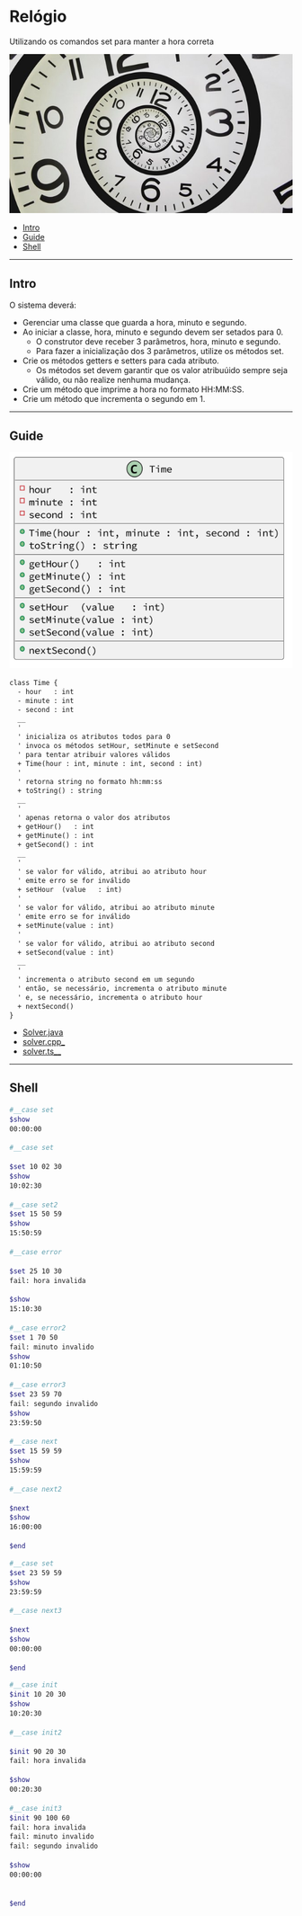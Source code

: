 # Relógio

Utilizando os comandos set para manter a hora correta

![cover](cover.jpg)

[](toc)

- [Intro](#intro)
- [Guide](#guide)
- [Shell](#shell)
[](toc)

***

## Intro

O sistema deverá:

- Gerenciar uma classe que guarda a hora, minuto e segundo.
- Ao iniciar a classe, hora, minuto e segundo devem ser setados para 0.
  - O construtor deve receber 3 parâmetros, hora, minuto e segundo.
  - Para fazer a inicialização dos 3 parâmetros, utilize os métodos set.
- Crie os métodos getters e setters para cada atributo.
  - Os métodos set devem garantir que os valor atribuúido sempre seja válido, ou não realize nenhuma mudança.
- Crie um método que imprime a hora no formato HH:MM:SS.
- Crie um método que incrementa o segundo em 1.

***

## Guide

![diagrama](diagrama.png)

[](load)[](diagrama.puml)[](plantuml:fenced:filter)

```plantuml
class Time {
  - hour   : int
  - minute : int
  - second : int
  __
  '
  ' inicializa os atributos todos para 0
  ' invoca os métodos setHour, setMinute e setSecond
  ' para tentar atribuir valores válidos
  + Time(hour : int, minute : int, second : int)
  '
  ' retorna string no formato hh:mm:ss
  + toString() : string
  __
  '
  ' apenas retorna o valor dos atributos
  + getHour()   : int
  + getMinute() : int
  + getSecond() : int
  __
  ' 
  ' se valor for válido, atribui ao atributo hour
  ' emite erro se for inválido
  + setHour  (value   : int)
  '
  ' se valor for válido, atribui ao atributo minute
  ' emite erro se for inválido
  + setMinute(value : int)
  '
  ' se valor for válido, atribui ao atributo second
  + setSecond(value : int)
  __
  '
  ' incrementa o atributo second em um segundo
  ' então, se necessário, incrementa o atributo minute
  ' e, se necessário, incrementa o atributo hour
  + nextSecond()
}
```

[](load)

- [Solver.java](.cache/draft.java)
- [solver.cpp_](.cache/draft.cpp)
- [solver.ts__](.cache/draft.ts)

***

## Shell

```bash
#__case set
$show
00:00:00

#__case set

$set 10 02 30
$show 
10:02:30

#__case set2
$set 15 50 59
$show
15:50:59

#__case error

$set 25 10 30
fail: hora invalida

$show
15:10:30

#__case error2
$set 1 70 50
fail: minuto invalido
$show
01:10:50

#__case error3
$set 23 59 70
fail: segundo invalido
$show
23:59:50

#__case next
$set 15 59 59
$show
15:59:59

#__case next2

$next
$show
16:00:00

$end
```

```bash
#__case set
$set 23 59 59
$show
23:59:59

#__case next3

$next
$show
00:00:00

$end
```

```bash
#__case init
$init 10 20 30
$show
10:20:30

#__case init2

$init 90 20 30
fail: hora invalida

$show
00:20:30

#__case init3
$init 90 100 60
fail: hora invalida
fail: minuto invalido
fail: segundo invalido

$show
00:00:00


$end
```
